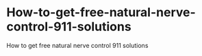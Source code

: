 # How-to-get-free-natural-nerve-control-911-solutions
How to get free natural nerve control 911 solutions
